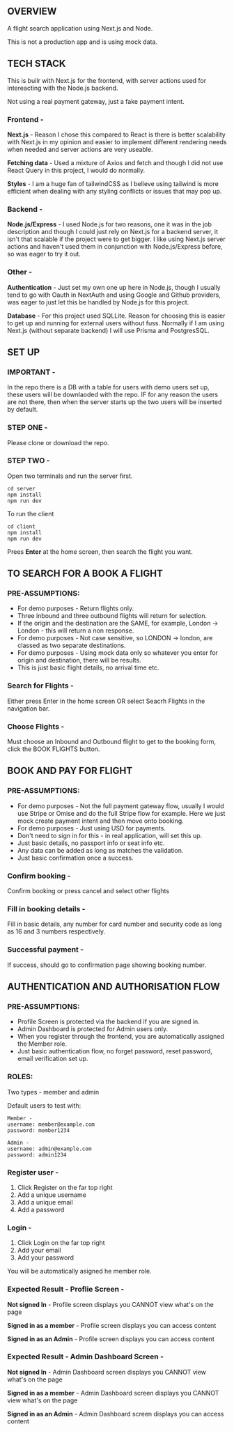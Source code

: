 ## OVERVIEW

A flight search application using Next.js and Node. 

This is not a production app and is using mock data.

## TECH STACK

This is builr with Next.js for the frontend, with server actions used for intereacting with the Node.js backend.

Not using a real payment gateway, just a fake payment intent.

### Frontend -
**Next.js** - Reason I chose this compared to React is there is better scalability with Next.js in my opinion and easier to implement different rendering needs when needed and server actions are very useable.

**Fetching data** - Used a mixture of Axios and fetch and though I did not use React Query in this project, I would do normally.

**Styles** - I am a huge fan of tailwindCSS as I believe using tailwind is more efficient when dealing with any styling conflicts or issues that may pop up.

### Backend - 
**Node.js/Express** - I used Node.js for two reasons, one it was in the job description and though I could just rely on Next.js for a backend server, it isn't that scalable if the project were to get bigger. I like using Next.js server actions and haven't used them in conjunction with Node.js/Express before, so was eager to try it out.

### Other -
**Authentication** - Just set my own one up here in Node.js, though I usually tend to go with Oauth in NextAuth and using Google and Github providers, was eager to just let this be handled by Node.js for this project.

**Database** - For this project used SQLLite. Reason for choosing this is easier to get up and running for external users without fuss. Normally if I am using Next.js (without separate backend) I will use Prisma and PostgresSQL.


## SET UP

### IMPORTANT - 
In the repo there is a DB with a table for users with demo users set up, these users will be downlaoded 
with the repo. IF for any reason the users are not there, then when the server starts up the two users will be inserted by default.

### STEP ONE - 
Please clone or download the repo.

### STEP TWO -
Open two terminals and run the server first.

```
cd server
npm install
npm run dev

```

To run the client
```
cd client
npm install
npm run dev

```

Prees **Enter** at the home screen, then search the flight you want.

## TO SEARCH FOR A BOOK A FLIGHT

### PRE-ASSUMPTIONS:
* For demo purposes - Return flights only.
* Three inbound and three outbound flights will return for selection.
* If the origin and the destination are the SAME, for example, London -> London - this will return a non response.
* For demo purposes - Not case sensitive, so LONDON -> london, are classed as two separate destinations.
* For demo purposes - Using mock data only so whatever you enter for origin and destination, there will be results.
* This is just basic flight details, no arrival time etc.

### Search for Flights - 
Either press Enter in the home screen OR select Seacrh Flights in the navigation bar.

### Choose Flights - 
Must choose an Inbound and Outbound flight to get to the booking form, click the BOOK FLIGHTS button.

## BOOK AND PAY FOR FLIGHT

### PRE-ASSUMPTIONS:
* For demo purposes - Not the full payment gateway flow, usually I would use Stripe or Omise and do the
full Stripe flow for example. Here we just mock create payment intent and then move onto booking.
* For demo purposes - Just using USD for payments.
* Don't need to sign in for this - in real application, will set this up.
* Just basic details, no passport info or seat info etc.
* Any data can be added as long as matches the validation.
* Just basic confirmation once a success.

### Confirm booking -
Confirm booking or press cancel and select other flights

### Fill in booking details -
Fill in basic details, any number for card number and security code as long as 16 and 3 numbers respectively.

### Successful payment -
If success, should go to confirmation page showing booking number.

## AUTHENTICATION AND AUTHORISATION FLOW

### PRE-ASSUMPTIONS:
* Profile Screen is protected via the backend if you are signed in.
* Admin Dashboard is protected for Admin users only.
* When you register through the frontend, you are automatically assigned the Member role.
* Just basic authentication flow, no forget password, reset password, email verification set up.

### ROLES:
Two types - member and admin

Default users to test with:

```
Member - 
username: member@example.com
password: member1234

Admin -
username: admin@example.com
password: admin1234
```

### Register user -
1. Click Register on the far top right
2. Add a unique username
3. Add a unique email
4. Add a password 

### Login -
1. Click Login on the far top right
2. Add your email
3. Add your password 

You will be automatically asigned he member role.


### Expected Result - Proflie Screen -
**Not signed In** - Profile screen displays you CANNOT view what's on the page

**Signed in as a member** - Profile screen displays you can access content

**Signed in as an Admin** - Profile screen displays you can access content


### Expected Result - Admin Dashboard Screen -
**Not signed In** - Admin Dashboard screen displays you CANNOT view what's on the page

**Signed in as a member** - Admin Dashboard screen displays you CANNOT view what's on the page

**Signed in as an Admin** - Admin Dashboard screen displays you can access content

